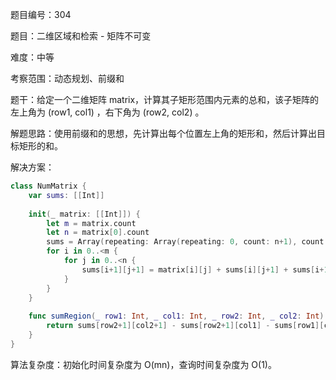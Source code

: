 题目编号：304

题目：二维区域和检索 - 矩阵不可变

难度：中等

考察范围：动态规划、前缀和

题干：给定一个二维矩阵 matrix，计算其子矩形范围内元素的总和，该子矩阵的左上角为 (row1, col1) ，右下角为 (row2, col2) 。

解题思路：使用前缀和的思想，先计算出每个位置左上角的矩形和，然后计算出目标矩形的和。

解决方案：

```swift
class NumMatrix {
    var sums: [[Int]]
    
    init(_ matrix: [[Int]]) {
        let m = matrix.count
        let n = matrix[0].count
        sums = Array(repeating: Array(repeating: 0, count: n+1), count: m+1)
        for i in 0..<m {
            for j in 0..<n {
                sums[i+1][j+1] = matrix[i][j] + sums[i][j+1] + sums[i+1][j] - sums[i][j]
            }
        }
    }
    
    func sumRegion(_ row1: Int, _ col1: Int, _ row2: Int, _ col2: Int) -> Int {
        return sums[row2+1][col2+1] - sums[row2+1][col1] - sums[row1][col2+1] + sums[row1][col1]
    }
}
```

算法复杂度：初始化时间复杂度为 O(mn)，查询时间复杂度为 O(1)。